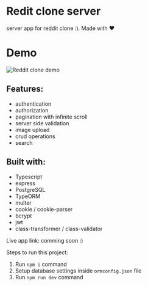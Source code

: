 
# Redit clone server 
server app for reddit clone :). Made with ❤

# Demo
![Reddit clone demo](demo/red-demo.gif)


## Features:
- authentication
- authorization
- pagination with infinite scroll
- server side validation
- image upload
- crud operations
- search


## Built with:
- Typescript
- express
- PostgreSQL
- TypeORM
- multer
- cookie / cookie-parser
- bcrypt
- jwt
- class-transformer / class-validator

Live app link: comming soon :)



Steps to run this project:

1. Run `npm i` command
2. Setup database settings inside `ormconfig.json` file
3. Run `npm run dev` command
